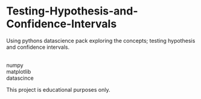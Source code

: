# Testing-Hypothesis-and-Confidence-Intervals
Using pythons datascience pack exploring the concepts; testing hypothesis and confidence intervals.

<br> numpy 
<br> matplotlib
<br> datascince

This project is educational purposes only.
